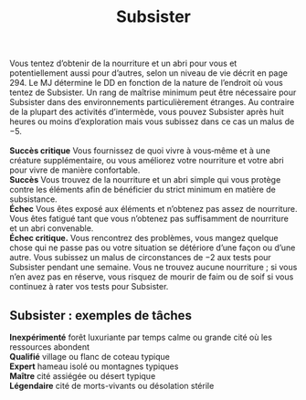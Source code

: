 ﻿---
# ATTENTION : Ne modifiez pas ce fichier
# Ce fichier est généré automatiquement par un script d'après les données du module Foundry VTT officiel et de sa traduction
title: Subsister
titleEn: Subsist
id: 49y9Ec4bDii8pcD3
group: actions
---
<p><span id="ctl00_MainContent_DetailedOutput">Vous tentez d’obtenir de la nourriture et un abri pour vous et potentiellement aussi pour d’autres, selon un niveau de vie décrit en page 294. Le MJ détermine le DD en fonction de la nature de l’endroit où vous tentez de Subsister. Un rang de maîtrise minimum peut être nécessaire pour Subsister dans des environnements particulièrement étranges. Au contraire de la plupart des activités d’intermède, vous pouvez Subsister après huit heures ou moins d’exploration mais vous subissez dans ce cas un malus de −5.<br><br><strong>Succès critique</strong> Vous fournissez de quoi vivre à vous‑même et à une créature supplémentaire, ou vous améliorez votre nourriture et votre abri pour vivre de manière confortable.<br><strong>Succès</strong> Vous trouvez de la nourriture et un abri simple qui vous protège contre les éléments afin de bénéficier du strict minimum en matière de subsistance.<br><strong>Échec</strong> Vous êtes exposé aux éléments et n’obtenez pas assez de nourriture. Vous êtes fatigué tant que vous n’obtenez pas suffisamment de nourriture et un abri convenable.<br><strong>Échec critique.</strong> Vous rencontrez des problèmes, vous mangez quelque chose qui ne passe pas ou votre situation se détériore d’une façon ou d’une autre. Vous subissez un malus de circonstances de −2 aux tests pour Subsister pendant une semaine. Vous ne trouvez aucune nourriture ; si vous n’en avez pas en réserve, vous risquez de mourir de faim ou de soif si vous continuez à rater vos tests pour Subsister.</span></p><h2 class="title">Subsister : exemples de tâches</h2><p><strong>Inexpérimenté</strong> forêt luxuriante par temps calme ou grande cité où les ressources abondent<br><strong>Qualifié</strong> village ou flanc de coteau typique<br><strong>Expert</strong> hameau isolé ou montagnes typiques<br><strong>Maître</strong> cité assiégée ou désert typique<br><strong>Légendaire</strong> cité de morts-vivants ou désolation stérile</p>
